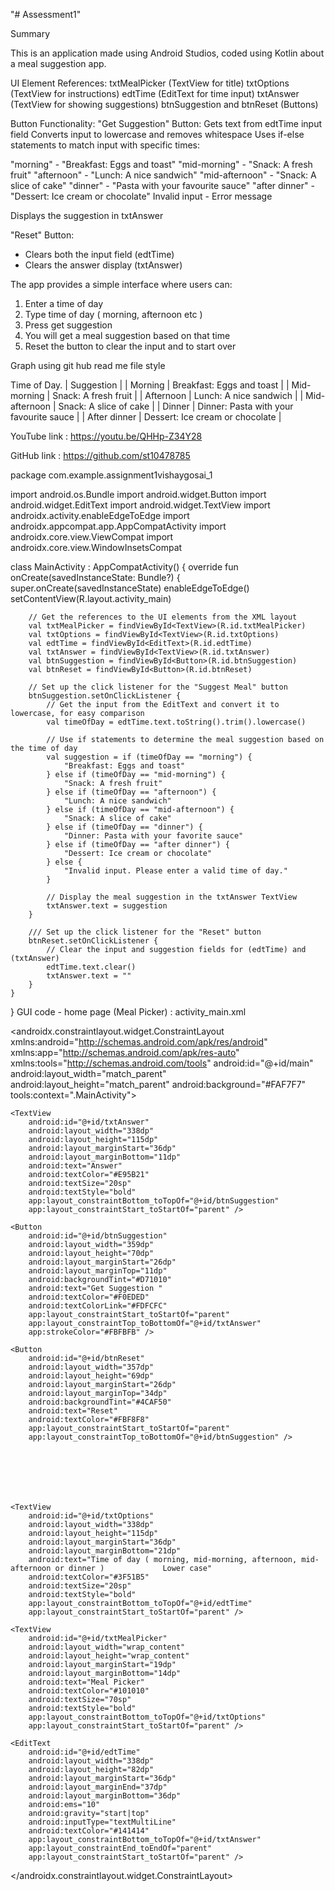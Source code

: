 "# Assessment1" 


Summary 

This is an application made using Android Studios, coded using Kotlin about a meal suggestion app.

 UI Element References:
  txtMealPicker (TextView for title)
txtOptions (TextView for instructions)
edtTime (EditText for time input)
txtAnswer (TextView for showing suggestions)
btnSuggestion and btnReset (Buttons)


Button Functionality:
"Get Suggestion" Button:
Gets text from edtTime input field
Converts input to lowercase and removes whitespace
Uses if-else statements to match input with specific times:

"morning" - "Breakfast: Eggs and toast"
"mid-morning" - "Snack: A fresh fruit"
 "afternoon" - "Lunch: A nice sandwich"
 "mid-afternoon" - "Snack: A slice of cake"
"dinner" - "Pasta with your favourite sauce"
 "after dinner" - "Dessert: Ice cream or chocolate"
Invalid input - Error message


Displays the suggestion in txtAnswer

"Reset" Button:
- Clears both the input field (edtTime)
- Clears the answer display (txtAnswer)

  
The app provides a simple interface where users can:
1. Enter a time of day
2. Type time of day ( morning, afternoon etc ) 
3. Press get suggestion
4. You will get a meal suggestion based on that time
5. Reset the button to clear the input and to start over


Graph using git hub read me file style 

Time of Day.        | Suggestion |
| Morning           | Breakfast: Eggs and toast |
| Mid-morning       | Snack: A fresh fruit |
| Afternoon         | Lunch: A nice sandwich |
| Mid-afternoon     | Snack: A slice of cake |
| Dinner            | Dinner: Pasta with your favourite sauce |
| After dinner      | Dessert: Ice cream or chocolate |



YouTube link : https://youtu.be/QHHp-Z34Y28


GitHub link : https://github.com/st10478785




package com.example.assignment1vishaygosai_1

import android.os.Bundle
import android.widget.Button
import android.widget.EditText
import android.widget.TextView
import androidx.activity.enableEdgeToEdge
import androidx.appcompat.app.AppCompatActivity
import androidx.core.view.ViewCompat
import androidx.core.view.WindowInsetsCompat

class MainActivity : AppCompatActivity() {
    override fun onCreate(savedInstanceState: Bundle?) {
        super.onCreate(savedInstanceState)
        enableEdgeToEdge()
        setContentView(R.layout.activity_main)

        // Get the references to the UI elements from the XML layout
        val txtMealPicker = findViewById<TextView>(R.id.txtMealPicker)
        val txtOptions = findViewById<TextView>(R.id.txtOptions)
        val edtTime = findViewById<EditText>(R.id.edtTime)
        val txtAnswer = findViewById<TextView>(R.id.txtAnswer)
        val btnSuggestion = findViewById<Button>(R.id.btnSuggestion)
        val btnReset = findViewById<Button>(R.id.btnReset)

        // Set up the click listener for the "Suggest Meal" button
        btnSuggestion.setOnClickListener {
            // Get the input from the EditText and convert it to lowercase, for easy comparison
            val timeOfDay = edtTime.text.toString().trim().lowercase()

            // Use if statements to determine the meal suggestion based on the time of day
            val suggestion = if (timeOfDay == "morning") {
                "Breakfast: Eggs and toast"
            } else if (timeOfDay == "mid-morning") {
                "Snack: A fresh fruit"
            } else if (timeOfDay == "afternoon") {
                "Lunch: A nice sandwich"
            } else if (timeOfDay == "mid-afternoon") {
                "Snack: A slice of cake"
            } else if (timeOfDay == "dinner") {
                "Dinner: Pasta with your favorite sauce"
            } else if (timeOfDay == "after dinner") {
                "Dessert: Ice cream or chocolate"
            } else {
                "Invalid input. Please enter a valid time of day."
            }

            // Display the meal suggestion in the txtAnswer TextView
            txtAnswer.text = suggestion
        }

        /// Set up the click listener for the "Reset" button
        btnReset.setOnClickListener {
            // Clear the input and suggestion fields for (edtTime) and (txtAnswer)
            edtTime.text.clear()
            txtAnswer.text = ""
        }
    }
}
GUI code - home page (Meal Picker) : 
activity_main.xml


<?xml version="1.0" encoding="utf-8"?>
<androidx.constraintlayout.widget.ConstraintLayout xmlns:android="http://schemas.android.com/apk/res/android"
    xmlns:app="http://schemas.android.com/apk/res-auto"
    xmlns:tools="http://schemas.android.com/tools"
    android:id="@+id/main"
    android:layout_width="match_parent"
    android:layout_height="match_parent"
    android:background="#FAF7F7"
    tools:context=".MainActivity">

    <TextView
        android:id="@+id/txtAnswer"
        android:layout_width="338dp"
        android:layout_height="115dp"
        android:layout_marginStart="36dp"
        android:layout_marginBottom="11dp"
        android:text="Answer"
        android:textColor="#E95B21"
        android:textSize="20sp"
        android:textStyle="bold"
        app:layout_constraintBottom_toTopOf="@+id/btnSuggestion"
        app:layout_constraintStart_toStartOf="parent" />

    <Button
        android:id="@+id/btnSuggestion"
        android:layout_width="359dp"
        android:layout_height="70dp"
        android:layout_marginStart="26dp"
        android:layout_marginTop="11dp"
        android:backgroundTint="#D71010"
        android:text="Get Suggestion "
        android:textColor="#F0EDED"
        android:textColorLink="#FDFCFC"
        app:layout_constraintStart_toStartOf="parent"
        app:layout_constraintTop_toBottomOf="@+id/txtAnswer"
        app:strokeColor="#FBFBFB" />

    <Button
        android:id="@+id/btnReset"
        android:layout_width="357dp"
        android:layout_height="69dp"
        android:layout_marginStart="26dp"
        android:layout_marginTop="34dp"
        android:backgroundTint="#4CAF50"
        android:text="Reset"
        android:textColor="#FBF8F8"
        app:layout_constraintStart_toStartOf="parent"
        app:layout_constraintTop_toBottomOf="@+id/btnSuggestion" />







    <TextView
        android:id="@+id/txtOptions"
        android:layout_width="338dp"
        android:layout_height="115dp"
        android:layout_marginStart="36dp"
        android:layout_marginBottom="21dp"
        android:text="Time of day ( morning, mid-morning, afternoon, mid-afternoon or dinner )             Lower case"
        android:textColor="#3F51B5"
        android:textSize="20sp"
        android:textStyle="bold"
        app:layout_constraintBottom_toTopOf="@+id/edtTime"
        app:layout_constraintStart_toStartOf="parent" />

    <TextView
        android:id="@+id/txtMealPicker"
        android:layout_width="wrap_content"
        android:layout_height="wrap_content"
        android:layout_marginStart="19dp"
        android:layout_marginBottom="14dp"
        android:text="Meal Picker"
        android:textColor="#101010"
        android:textSize="70sp"
        android:textStyle="bold"
        app:layout_constraintBottom_toTopOf="@+id/txtOptions"
        app:layout_constraintStart_toStartOf="parent" />

    <EditText
        android:id="@+id/edtTime"
        android:layout_width="338dp"
        android:layout_height="82dp"
        android:layout_marginStart="36dp"
        android:layout_marginEnd="37dp"
        android:layout_marginBottom="36dp"
        android:ems="10"
        android:gravity="start|top"
        android:inputType="textMultiLine"
        android:textColor="#141414"
        app:layout_constraintBottom_toTopOf="@+id/txtAnswer"
        app:layout_constraintEnd_toEndOf="parent"
        app:layout_constraintStart_toStartOf="parent" />

</androidx.constraintlayout.widget.ConstraintLayout>





